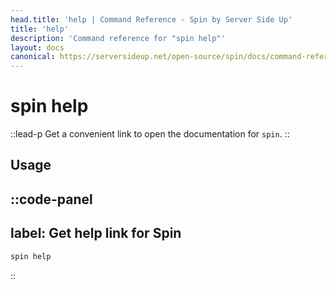 ```yaml
---
head.title: 'help | Command Reference - Spin by Server Side Up'
title: 'help'
description: 'Command reference for "spin help"'
layout: docs
canonical: https://serversideup.net/open-source/spin/docs/command-reference/help
---
```

# spin help
::lead-p
Get a convenient link to open the documentation for `spin`.
::

## Usage
::code-panel
---
label: Get help link for Spin
---
```bash
spin help
```
::